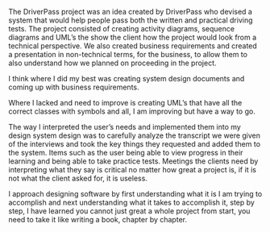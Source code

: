 The DriverPass project was an idea created by DriverPass who devised a system that would help people pass both the written and practical driving tests.  The project consisted of creating activity diagrams, sequence diagrams and UML’s the show the client how the project would look from a technical perspective.  We also created business requirements and created a presentation in non-technical terms, for the business, to allow them to also understand how we planned on proceeding in the project.  

I think where I did my best was creating system design documents and coming up with business requirements.

Where I lacked and need to improve is creating UML’s that have all the correct classes with symbols and all, I am improving but have a way to go.

The way I interpreted the user’s needs and implemented them into my design system design was to carefully analyze the transcript we were given of the interviews and took the key things they requested and added them to the system.  Items such as the user being able to view progress in their learning and being able to take practice tests.  Meetings the clients need by interpreting what they say is critical no matter how great a project is, if it is not what the client asked for, it is useless.

I approach designing software by first understanding what it is I am trying to accomplish and next understanding what it takes to accomplish it, step by step, I have learned you cannot just great a whole project from start, you need to take it like writing a book, chapter by chapter.  
